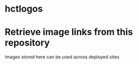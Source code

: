 # hctlogos

<h1>Retrieve image links from this repository</h1>
<p>Images stored here can be used across deployed sites</p>
